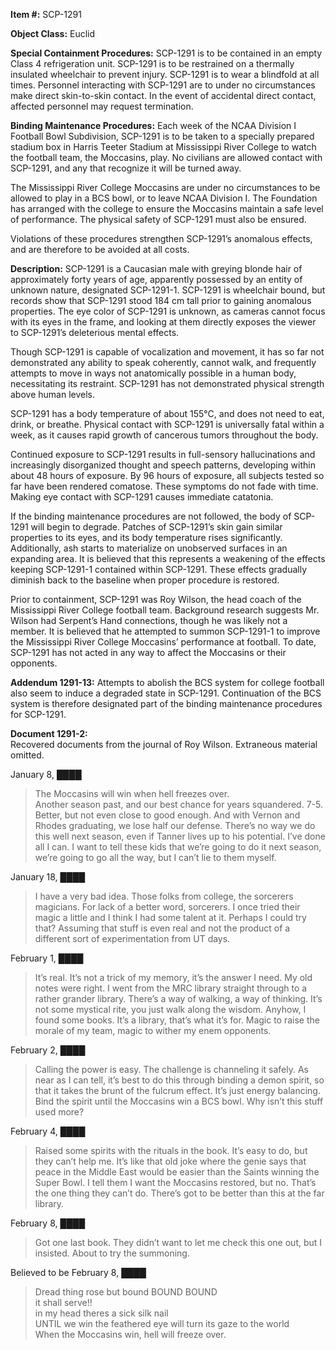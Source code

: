 **Item #:** SCP-1291

**Object Class:** Euclid

**Special Containment Procedures:** SCP-1291 is to be contained in an empty Class 4 refrigeration unit. SCP-1291 is to be restrained on a thermally insulated wheelchair to prevent injury. SCP-1291 is to wear a blindfold at all times. Personnel interacting with SCP-1291 are to under no circumstances make direct skin-to-skin contact. In the event of accidental direct contact, affected personnel may request termination.

**Binding Maintenance Procedures:** Each week of the NCAA Division I Football Bowl Subdivision, SCP-1291 is to be taken to a specially prepared stadium box in Harris Teeter Stadium at Mississippi River College to watch the football team, the Moccasins, play. No civilians are allowed contact with SCP-1291, and any that recognize it will be turned away.

The Mississippi River College Moccasins are under no circumstances to be allowed to play in a BCS bowl, or to leave NCAA Division I. The Foundation has arranged with the college to ensure the Moccasins maintain a safe level of performance. The physical safety of SCP-1291 must also be ensured.

Violations of these procedures strengthen SCP-1291’s anomalous effects, and are therefore to be avoided at all costs.

**Description:** SCP-1291 is a Caucasian male with greying blonde hair of approximately forty years of age, apparently possessed by an entity of unknown nature, designated SCP-1291-1. SCP-1291 is wheelchair bound, but records show that SCP-1291 stood 184 cm tall prior to gaining anomalous properties. The eye color of SCP-1291 is unknown, as cameras cannot focus with its eyes in the frame, and looking at them directly exposes the viewer to SCP-1291’s deleterious mental effects.

Though SCP-1291 is capable of vocalization and movement, it has so far not demonstrated any ability to speak coherently, cannot walk, and frequently attempts to move in ways not anatomically possible in a human body, necessitating its restraint. SCP-1291 has not demonstrated physical strength above human levels.

SCP-1291 has a body temperature of about 155°C, and does not need to eat, drink, or breathe. Physical contact with SCP-1291 is universally fatal within a week, as it causes rapid growth of cancerous tumors throughout the body.

Continued exposure to SCP-1291 results in full-sensory hallucinations and increasingly disorganized thought and speech patterns, developing within about 48 hours of exposure. By 96 hours of exposure, all subjects tested so far have been rendered comatose. These symptoms do not fade with time. Making eye contact with SCP-1291 causes immediate catatonia.

If the binding maintenance procedures are not followed, the body of SCP-1291 will begin to degrade. Patches of SCP-1291’s skin gain similar properties to its eyes, and its body temperature rises significantly. Additionally, ash starts to materialize on unobserved surfaces in an expanding area. It is believed that this represents a weakening of the effects keeping SCP-1291-1 contained within SCP-1291. These effects gradually diminish back to the baseline when proper procedure is restored.

Prior to containment, SCP-1291 was Roy Wilson, the head coach of the Mississippi River College football team. Background research suggests Mr. Wilson had Serpent’s Hand connections, though he was likely not a member. It is believed that he attempted to summon SCP-1291-1 to improve the Mississippi River College Moccasins’ performance at football. To date, SCP-1291 has not acted in any way to affect the Moccasins or their opponents.

**Addendum 1291-13:** Attempts to abolish the BCS system for college football also seem to induce a degraded state in SCP-1291. Continuation of the BCS system is therefore designated part of the binding maintenance procedures for SCP-1291.

**Document 1291-2:**  
Recovered documents from the journal of Roy Wilson. Extraneous material omitted.

January 8, ████

> The Moccasins will win when hell freezes over.  
> Another season past, and our best chance for years squandered. 7-5. Better, but not even close to good enough. And with Vernon and Rhodes graduating, we lose half our defense. There’s no way we do this well next season, even if Tanner lives up to his potential. I’ve done all I can. I want to tell these kids that we’re going to do it next season, we’re going to go all the way, but I can’t lie to them myself.

January 18, ████

> I have a very bad idea. Those folks from college, the sorcerers magicians. For lack of a better word, sorcerers. I once tried their magic a little and I think I had some talent at it. Perhaps I could try that? Assuming that stuff is even real and not the product of a different sort of experimentation from UT days.

February 1, ████

> It’s real. It’s not a trick of my memory, it’s the answer I need. My old notes were right. I went from the MRC library straight through to a rather grander library. There’s a way of walking, a way of thinking. It’s not some mystical rite, you just walk along the wisdom. Anyhow, I found some books. It’s a library, that’s what it’s for. Magic to raise the morale of my team, magic to wither my enem opponents.

February 2, ████

> Calling the power is easy. The challenge is channeling it safely. As near as I can tell, it’s best to do this through binding a demon spirit, so that it takes the brunt of the fulcrum effect. It’s just energy balancing. Bind the spirit until the Moccasins win a BCS bowl. Why isn’t this stuff used more?

February 4, ████

> Raised some spirits with the rituals in the book. It’s easy to do, but they can’t help me. It’s like that old joke where the genie says that peace in the Middle East would be easier than the Saints winning the Super Bowl. I tell them I want the Moccasins restored, but no. That’s the one thing they can’t do. There’s got to be better than this at the far library.

February 8, ████

> Got one last book. They didn’t want to let me check this one out, but I insisted. About to try the summoning.

Believed to be February 8, ████

> Dread thing rose but bound BOUND BOUND  
> it shall serve!!  
> in my head theres a sick silk nail  
> UNTIL we win the feathered eye will turn its gaze to the world  
> When the Moccasins win, hell will freeze over.